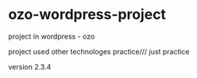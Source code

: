 # ozo-wordpress-project
project in wordpress - ozo

project used other technologes 
practice/// just practice

version 2.3.4